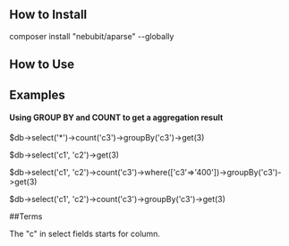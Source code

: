## How to Install

composer install "nebubit/aparse" --globally

## How to Use


## Examples
#### Using GROUP BY and COUNT to get a aggregation result

$db->select('*')->count('c3')->groupBy('c3')->get(3)

$db->select('c1', 'c2')->get(3)

$db->select('c1', 'c2')->count('c3')->where(['c3'=>'400'])->groupBy('c3')->get(3)

$db->select('c1', 'c2')->count('c3')->groupBy('c3')->get(3)



##Terms

The "c" in select fields starts for column.

